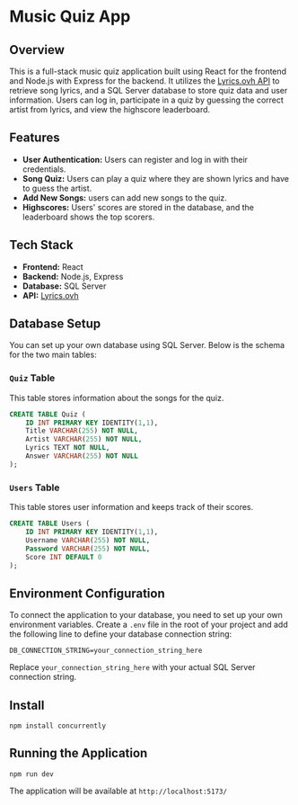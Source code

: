 # Music Quiz App

## Overview

This is a full-stack music quiz application built using React for the frontend and Node.js with Express for the backend. It utilizes the [Lyrics.ovh API](https://lyricsovh.docs.apiary.io/) to retrieve song lyrics, and a SQL Server database to store quiz data and user information. Users can log in, participate in a quiz by guessing the correct artist from lyrics, and view the highscore leaderboard.

## Features

- **User Authentication:** Users can register and log in with their credentials.
- **Song Quiz:** Users can play a quiz where they are shown lyrics and have to guess the artist.
- **Add New Songs:** users can add new songs to the quiz.
- **Highscores:** Users' scores are stored in the database, and the leaderboard shows the top scorers.

## Tech Stack

- **Frontend:** React
- **Backend:** Node.js, Express
- **Database:** SQL Server
- **API:** [Lyrics.ovh](https://lyricsovh.docs.apiary.io/)

## Database Setup

You can set up your own database using SQL Server. Below is the schema for the two main tables:

### `Quiz` Table

This table stores information about the songs for the quiz.

```sql
CREATE TABLE Quiz (
    ID INT PRIMARY KEY IDENTITY(1,1),
    Title VARCHAR(255) NOT NULL,
    Artist VARCHAR(255) NOT NULL,
    Lyrics TEXT NOT NULL,
    Answer VARCHAR(255) NOT NULL
);
```

### `Users` Table

This table stores user information and keeps track of their scores.

```sql
CREATE TABLE Users (
    ID INT PRIMARY KEY IDENTITY(1,1),
    Username VARCHAR(255) NOT NULL,
    Password VARCHAR(255) NOT NULL,
    Score INT DEFAULT 0
);
```

## Environment Configuration

To connect the application to your database, you need to set up your own environment variables. Create a `.env` file in the root of your project and add the following line to define your database connection string:

```
DB_CONNECTION_STRING=your_connection_string_here
```

Replace `your_connection_string_here` with your actual SQL Server connection string.

## Install

```
npm install concurrently
```

## Running the Application

```
npm run dev
```

The application will be available at `http://localhost:5173/`
